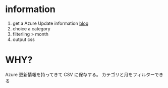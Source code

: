 # information
1. get a Azure Update information [blog](https://azure.microsoft.com/ja-jp/updates/)
2. choice a category
3. filterling > month
4. output css

# WHY?
Azure 更新情報を持ってきて CSV に保存する。
カテゴリと月をフィルターできる